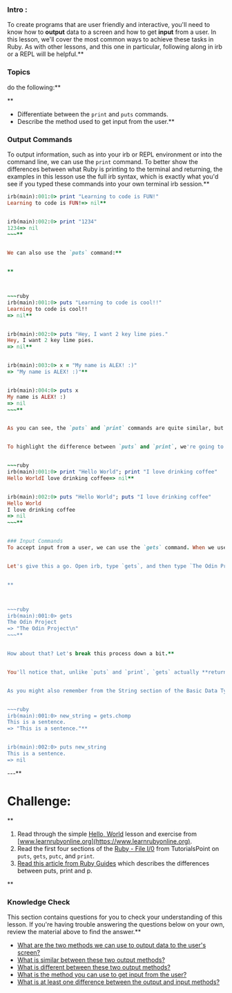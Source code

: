 ### Intro :
>
To create programs that are user friendly and interactive, you'll need to know how to **output** data to a screen and how to get **input** from a user. In this lesson, we'll cover the most common ways to achieve these tasks in Ruby. As with other lessons, and this one in particular, following along in irb or a REPL will be helpful.**


###  Topics
  do the following:**


**



 - Differentiate between the `print` and `puts` commands.
 - Describe the method used to get input from the user.**


### Output Commands
To output information, such as into your irb or REPL environment or into the command line, we can use the `print` command. To better show the differences between what Ruby is printing to the terminal and returning, the examples in this lesson use the full irb syntax, which is exactly what you'd see if you typed these commands into your own terminal irb session.**


~~~ruby
irb(main):001:0> print "Learning to code is FUN!"
Learning to code is FUN!=> nil**


irb(main):002:0> print "1234"
1234=> nil
~~~**


We can also use the `puts` command:**


**



~~~ruby
irb(main):001:0> puts "Learning to code is cool!!"
Learning to code is cool!!
=> nil**


irb(main):002:0> puts "Hey, I want 2 key lime pies."
Hey, I want 2 key lime pies.
=> nil**


irb(main):003:0> x = "My name is ALEX! :)"
=> "My name is ALEX! :)"**


irb(main):004:0> puts x
My name is ALEX! :)
=> nil
~~~**


As you can see, the `puts` and `print` commands are quite similar, but you should have already noticed the small difference between the two: `puts` appends a new line to the argument passed in, whereas `print` keeps things all on one line. A very important thing to notice for both commands is that after printing whatever argument they are passed, `puts` and `print` both return `nil`.**


To highlight the difference between `puts` and `print`, we're going to pull out a piece of rarely used Ruby syntax: [the semicolon](https://stackoverflow.com/questions/3953846/can-you-use-semicolons-in-ruby). In short, semicolons are never required in Ruby, but they allow you to run multiple Ruby commands all on one line. This type of [code golf](https://en.wikipedia.org/wiki/Code_golf) is not generally recommended, but it's helpful for this example. In a REPL, such as repl.it, the two statements can be written on separate lines without the semicolon and still produce the desired output. However, irb can read only one statement at a time, making the semicolons necessary for this code to work as intended.**


~~~ruby
irb(main):001:0> print "Hello World"; print "I love drinking coffee"
Hello WorldI love drinking coffee=> nil**


irb(main):002:0> puts "Hello World"; puts "I love drinking coffee"
Hello World
I love drinking coffee
=> nil
~~~**


### Input Commands
To accept input from a user, we can use the `gets` command. When we use `gets`, program execution will stop and wait for user input. After the user presses `Enter`, the program will continue its execution.**


Let's give this a go. Open irb, type `gets`, and then type `The Odin Project`. You should see something like the following:**


**



~~~ruby
irb(main):001:0> gets
The Odin Project
=> "The Odin Project\n"
~~~**


How about that? Let's break this process down a bit.**


You'll notice that, unlike `puts` and `print`, `gets` actually **returns** the user input instead of returning `nil`. This means that the input can be assigned to a variable for you to then use and manipulate and twist and turn and spit back out.**


As you might also remember from the String section of the Basic Data Types lesson, `"\n"` is an escape character that represents a new line. The `gets` command always returns a new line at the end of the input. This command often makes use of a "separator" to read streams and multi-line files, but that's beyond the scope of this beginner lesson. For now, it's helpful to know that `#chomp` is a method commonly used to trim separators.**


~~~ruby
irb(main):001:0> new_string = gets.chomp
This is a sentence.
=> "This is a sentence."**


irb(main):002:0> puts new_string
This is a sentence.
=> nil
~~~
---**


# Challenge:
<div class="lesson-content__panel" markdown="1">**


1. Read through the simple [Hello, World](https://www.learnrubyonline.org/en/Hello_World) lesson and exercise from [www.learnrubyonline.org](https://www.learnrubyonline.org).
2. Read the first four sections of the [Ruby - File I/0](https://www.tutorialspoint.com/ruby/ruby_input_output.htm) from TutorialsPoint on `puts`, `gets`, `putc`, and `print`.
3. [Read this article from Ruby Guides](https://www.rubyguides.com/2018/10/puts-vs-print/) which describes the differences between puts, print and p.
</div>**


### Knowledge Check
This section contains questions for you to check your understanding of this lesson. If you're having trouble answering the questions below on your own, review the material above to find the answer.**


* <a class="knowledge-check-link" href="#output-commands">What are the two methods we can use to output data to the user's screen? </a>
* <a class="knowledge-check-link" href="#output-commands">What is similar between these two output methods? </a>
* <a class="knowledge-check-link" href="#output-commands">What is different between these two output methods? </a>
* <a class="knowledge-check-link" href="#input-commands">What is the method you can use to get input from the user? </a>
* <a class="knowledge-check-link" href="#input-commands">What is at least one difference between the output and input methods? </a>
